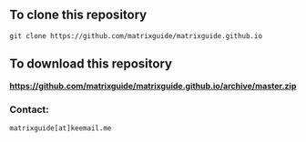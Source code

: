 ## To clone this repository

    git clone https://github.com/matrixguide/matrixguide.github.io
    
## To download this repository

**https://github.com/matrixguide/matrixguide.github.io/archive/master.zip**
    
### Contact:

    matrixguide[at]keemail.me
